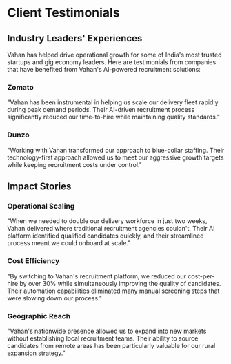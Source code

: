 # Client Testimonials

## Industry Leaders' Experiences

Vahan has helped drive operational growth for some of India's most trusted startups and gig economy leaders. Here are testimonials from companies that have benefited from Vahan's AI-powered recruitment solutions:

### Zomato
"Vahan has been instrumental in helping us scale our delivery fleet rapidly during peak demand periods. Their AI-driven recruitment process significantly reduced our time-to-hire while maintaining quality standards."

### Dunzo
"Working with Vahan transformed our approach to blue-collar staffing. Their technology-first approach allowed us to meet our aggressive growth targets while keeping recruitment costs under control."

## Impact Stories

### Operational Scaling
"When we needed to double our delivery workforce in just two weeks, Vahan delivered where traditional recruitment agencies couldn't. Their AI platform identified qualified candidates quickly, and their streamlined process meant we could onboard at scale."

### Cost Efficiency
"By switching to Vahan's recruitment platform, we reduced our cost-per-hire by over 30% while simultaneously improving the quality of candidates. Their automation capabilities eliminated many manual screening steps that were slowing down our process."

### Geographic Reach
"Vahan's nationwide presence allowed us to expand into new markets without establishing local recruitment teams. Their ability to source candidates from remote areas has been particularly valuable for our rural expansion strategy."
